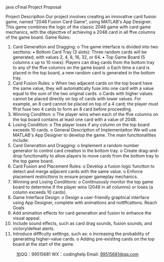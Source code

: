 java cFinal Project Proposal 
 
Project Descriptton 
Our project involves creattng an innovattve card fusion game, named “2048 Fusion Card Game”, 
using MATLAB's App Designer. This game combines the logic of the classic 2048 game with card 
game mechanics, with the objecttve of achieving a 2048 card in all ffve columns of the game 
board. 
Game Rules: 
1. Card Generatton and Dragging: 
o The game interface is divided into two secttons: 
▪ Bottom Card Tray (3 slots): Three random cards will be generated, with 
values 2, 4, 8, 16, 32, or 64. 
▪ Top Game Board (5 columns x up to 10 rows): Players can drag cards 
from the bottom tray to any of the ffve columns on the game board. 
o Each ttme a card is placed in the top board, a new random card is generated in 
the bottom tray. 
2. Card Fusion Rules: 
o When two adjacent cards on the top board have the same value, they will 
automattcally fuse into one card with a value equal to the sum of the two 
original cards. 
o Cards with higher values cannot be placed directly on top of cards with lower 
values. For example, an 8 card cannot be placed on top of a 4 card; the player 
must ffrst fuse two 4 cards to form an 8 card before proceeding. 
3. Winning Conditton: 
o The player wins when each of the ffve columns on the top board contains at 
least one card with a value of 2048. 
4. Losing Conditton: o The player loses if any column on the top board exceeds 10 cards. 
o 
General Descriptton of Implementatton 
We will use MATLAB's App Designer to develop the game. The main functtonalittes include: 
1. Card Generatton and Dragging: o Implement a random number generator to control card creatton in the bottom 
tray. 
o Create drag-and-drop functtonality to allow players to move cards from the 
bottom tray to the top game board. 
2. Card Fusion and Placement Rules: 
o Develop a fusion logic functton to detect and merge adjacent cards with the 
same value. 
o Enforce placement restricttons to ensure proper gameplay mechanics. 
3. Winning and Losing Condittons: 
o Conttnuously monitor the top game board to determine if the player wins (2048 
in all columns) or loses (a column exceeds 10 cards). 
4. Game Interface Design: 
o Design a user-friendly graphical interface using App Designer, complete with 
animattons and nottffcattons. 
Reach Goals 
1. Add animatton effects for card generatton and fusion to enhance the visual appeal. 
2. Include sound effects, such as card drag sounds, fusion sounds, and victory/defeat 
alerts. 
3. Introduce difffculty setttngs, such as: 
o Increasing the probability of generattng higher-value cards. 
o Adding pre-existtng cards on the top board at the start of the game. 

         
加QQ：99515681  WX：codinghelp  Email: 99515681@qq.com
